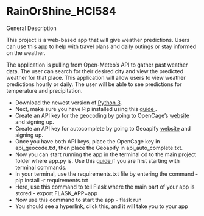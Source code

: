 # RainOrShine_HCI584

General Description

This project is a web-based app that will give weather predictions. Users can use this app to help with travel plans and daily outings or stay informed on the weather.


The application is pulling from Open-Meteo’s API to gather past weather data. The user can search for their desired city and view the predicted weather for that place. This application will allow users to view weather predictions hourly or daily. The user will be able to see predictions for temperature and precipitation.

* Download the newest version of [Python 3](https://www.python.org/downloads/ "Python 3").
* Next, make sure you have Pip installed using this [guide ](https://pip.pypa.io/en/stable/installation/ "guide").
* Create an API key for the geocoding by going to OpenCage’s [website](https://opencagedata.com/ "website") and signing up.
* Create an API key for autocomplete by going to Geoapify [website](https://www.geoapify.com/ "website") and signing up.
* Once you have both API keys, place the OpenCage key in api_geocode.txt, then place the Geoapify in api_auto_complete.txt.
* Now you can start running the app in the terminal cd to the main project folder where app.py is. Use this [guide ](https://tutorials.codebar.io/command-line/introduction/tutorial.html "guide") if you are first starting with terminal commands.
* In your terminal, use the requirements.txt file by entering the command - pip install -r requirements.txt
* Here, use this command to tell Flask where the main part of your app is stored - export FLASK_APP=app
* Now use this command to start the app -  flask run
* You should see a hyperlink, click this, and it will take you to your app

